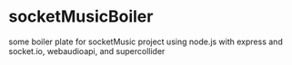 # socketMusicBoiler
some boiler plate for socketMusic project using node.js with express and socket.io, webaudioapi, and supercollider
